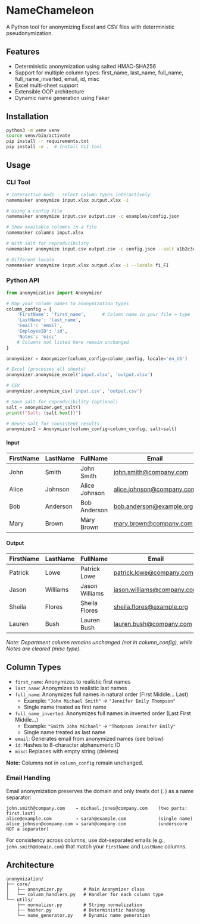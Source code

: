 # NameChameleon

A Python tool for anonymizing Excel and CSV files with deterministic pseudonymization.

## Features

- Deterministic anonymization using salted HMAC-SHA256
- Support for multiple column types: first_name, last_name, full_name, full_name_inverted, email, id, misc
- Excel multi-sheet support
- Extensible OOP architecture
- Dynamic name generation using Faker

## Installation

```bash
python3 -m venv venv
source venv/bin/activate
pip install -r requirements.txt
pip install -e .  # Install CLI tool
```

## Usage

### CLI Tool

```bash
# Interactive mode - select column types interactively
namemasker anonymize input.xlsx output.xlsx -i

# Using a config file
namemasker anonymize input.csv output.csv -c examples/config.json

# Show available columns in a file
namemasker columns input.xlsx

# With salt for reproducibility
namemasker anonymize input.csv output.csv -c config.json --salt a1b2c3d4... --show-salt

# Different locale
namemasker anonymize input.xlsx output.xlsx -i --locale fi_FI
```

### Python API

```python
from anonymization import Anonymizer

# Map your column names to anonymization types
column_config = {
    'FirstName': 'first_name',      # Column name in your file → type
    'LastName': 'last_name',
    'Email': 'email',
    'EmployeeID': 'id',
    'Notes': 'misc'
    # Columns not listed here remain unchanged
}

anonymizer = Anonymizer(column_config=column_config, locale='en_US')

# Excel (processes all sheets)
anonymizer.anonymize_excel('input.xlsx', 'output.xlsx')

# CSV
anonymizer.anonymize_csv('input.csv', 'output.csv')

# Save salt for reproducibility (optional)
salt = anonymizer.get_salt()
print(f"Salt: {salt.hex()}")

# Reuse salt for consistent results
anonymizer2 = Anonymizer(column_config=column_config, salt=salt)
```

#### Input
| FirstName | LastName | FullName | Email | EmployeeID | Department | Notes |
|-----------|----------|----------|-------|------------|------------|-------|
| John | Smith | John Smith | john.smith@company.com | EMP001 | Engineering | Private info 1 |
| Alice | Johnson | Alice Johnson | alice.johnson@company.com | EMP002 | Sales | Confidential 2 |
| Bob | Anderson | Bob Anderson | bob.anderson@example.org | EMP003 | Marketing | Secret 3 |
| Mary | Brown | Mary Brown | mary.brown@company.com | EMP004 | Engineering | Internal 4 |

#### Output
| FirstName | LastName | FullName | Email | EmployeeID | Department | Notes |
|-----------|----------|----------|-------|------------|------------|-------|
| Patrick | Lowe | Patrick Lowe | patrick.lowe@company.com | JQ3O81FS | Engineering | |
| Jason | Williams | Jason Williams | jason.williams@company.com | 0CB4RISP | Sales | |
| Sheila | Flores | Sheila Flores | sheila.flores@example.org | 0VQ5XJRZ | Marketing | |
| Lauren | Bush | Lauren Bush | lauren.bush@company.com | XBIGNGA8 | Engineering | |

*Note: Department column remains unchanged (not in column_config), while Notes are cleared (misc type).*

## Column Types

- `first_name`: Anonymizes to realistic first names
- `last_name`: Anonymizes to realistic last names
- `full_name`: Anonymizes full names in natural order (First Middle... Last)
  - Example: `"John Michael Smith"` → `"Jennifer Emily Thompson"`
  - Single name treated as first name
- `full_name_inverted`: Anonymizes full names in inverted order (Last First Middle...)
  - Example: `"Smith John Michael"` → `"Thompson Jennifer Emily"`
  - Single name treated as last name
- `email`: Generates email from anonymized names (see below)
- `id`: Hashes to 8-character alphanumeric ID
- `misc`: Replaces with empty string (deletes)

**Note:** Columns not in `column_config` remain unchanged.

### Email Handling

Email anonymization preserves the domain and only treats dot (`.`) as a name separator:

```
john.smith@company.com    → michael.jones@company.com    (two parts: first.last)
alice@example.com         → sarah@example.com            (single name)
alice_johnson@company.com → sarah@company.com            (underscore NOT a separator)
```

For consistency across columns, use dot-separated emails (e.g., `john.smith@domain.com`) that match your `FirstName` and `LastName` columns.

## Architecture

```
anonymization/
├── core/
│   ├── anonymizer.py        # Main Anonymizer class
│   └── column_handlers.py   # Handler for each column type
└── utils/
    ├── normalizer.py        # String normalization
    ├── hasher.py            # Deterministic hashing
    └── name_generator.py    # Dynamic name generation
```


